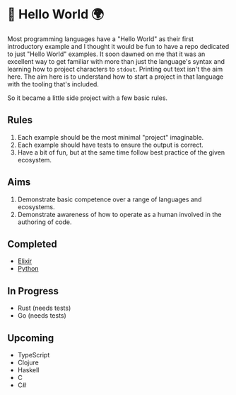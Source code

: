 # 👋 Hello World 🌍

Most programming languages have a "Hello World" as their first introductory example and I thought it would be fun to have a repo dedicated to just "Hello World" examples. It soon dawned on me that it was an excellent way to get familiar with more than just the language's syntax and learning how to project characters to `stdout`. Printing out text isn't the aim here. The aim here is to understand how to start a project in that language with the tooling that's included.

So it became a little side project with a few basic rules.

## Rules

1. Each example should be the most minimal "project" imaginable. 
2. Each example should have tests to ensure the output is correct.
3. Have a bit of fun, but at the same time follow best practice of the given ecosystem.

## Aims

1. Demonstrate basic competence over a range of languages and ecosystems.
2. Demonstrate awareness of how to operate as a human involved in the authoring of code.


## Completed

* [Elixir](elixir/README.md)
* [Python](python/README.md)


## In Progress

* Rust (needs tests)
* Go (needs tests)

## Upcoming

* TypeScript
* Clojure
* Haskell
* C
* C#
